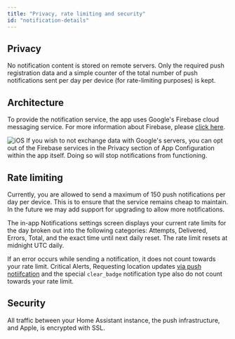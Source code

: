 ```yaml
---
title: "Privacy, rate limiting and security"
id: "notification-details"
---
```


## Privacy

No notification content is stored on remote servers. Only the required push registration data and a simple counter of the total number of push notifications sent per day per device (for rate-limiting purposes) is kept.

## Architecture
To provide the notification service, the app uses Google's Firebase cloud messaging service. For more information about Firebase, please [click here](https://firebase.google.com/docs/cloud-messaging).

![iOS](/assets/apple.svg) If you wish to not exchange data with Google's servers, you can opt out of the Firebase services in the Privacy section of App Configuration within the app itself. Doing so will stop notifications from functioning.  

## Rate limiting

Currently, you are allowed to send a maximum of 150 push notifications per day per device. This is to ensure that the service remains cheap to maintain. In the future we may add support for upgrading to allow more notifications.

The in-app Notifications settings screen displays your current rate limits for the day broken out into the following categories: Attempts, Delivered, Errors, Total, and the exact time until next daily reset. The rate limit resets at midnight UTC daily.

If an error occurs while sending a notification, it does not count towards your rate limit. Critical Alerts, Requesting location updates [via push notiifcation](notifications/location.md) and the special `clear_badge` notification type also do not count towards your rate limit.



## Security

All traffic between your Home Assistant instance, the push infrastructure, and Apple, is encrypted with SSL.
